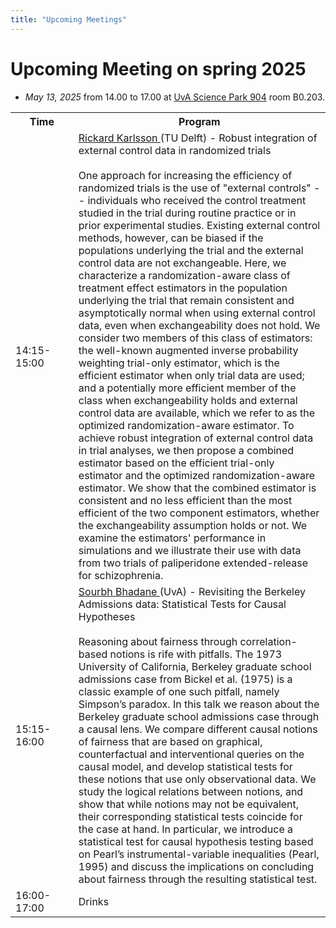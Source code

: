 ```yaml
---
title: "Upcoming Meetings"
---
```


# Upcoming Meeting on spring 2025 

* *May 13, 2025* from 14.00 to 17.00 at [UvA Science Park 904](https://www.uva.nl/en/shared-content/locaties/en/sciencepark/science-park.html) room B0.203.

<div style="width: 100%; font-size: smaller; text-align: center; margin-bottom: 8px; margin-top: 8px;">
</div>

<table class="schedule">
    <tr>
        <th style="width:20%">Time</th>
        <th>Program</th>
    </tr>
    <tr class="talk">
        <td>14:15-15:00</td>
        <td> <a href="https://rickardkarlsson.com/"> Rickard Karlsson </a> (TU Delft) - Robust integration of external control data in randomized trials
        <br>
        <br>
        One approach for increasing the efficiency of randomized trials is the use of "external controls" -- individuals who received the control treatment studied in the trial during routine practice or in prior experimental studies. Existing external control methods, however, can be biased if the populations underlying the trial and the external control data are not exchangeable. Here, we characterize a randomization-aware class of treatment effect estimators in the population underlying the trial that remain consistent and asymptotically normal when using external control data, even when exchangeability does not hold. We consider two members of this class of estimators: the well-known augmented inverse probability weighting trial-only estimator, which is the efficient estimator when only trial data are used; and a potentially more efficient member of the class when exchangeability holds and external control data are available, which we refer to as the optimized randomization-aware estimator. To achieve robust integration of external control data in trial analyses, we then propose a combined estimator based on the efficient trial-only estimator and the optimized randomization-aware estimator. We show that the combined estimator is consistent and no less efficient than the most efficient of the two component estimators, whether the exchangeability assumption holds or not. We examine the estimators' performance in simulations and we illustrate their use with data from two trials of paliperidone extended-release for schizophrenia.
        </td>
    </tr>
    <tr class="talk">
        <td>15:15-16:00</td>
        <td> <a href="http://sourbhbh.github.io/"> Sourbh Bhadane </a> (UvA) - Revisiting the Berkeley Admissions data: Statistical Tests for Causal Hypotheses
        <br>
        <br>
        Reasoning about fairness through correlation-based notions is rife with pitfalls. The 1973 University of California, Berkeley graduate school admissions case from Bickel et al. (1975) is a classic example of one such pitfall, namely Simpson’s paradox. In this talk we reason about the Berkeley graduate school admissions case through a causal lens. We compare different causal notions of fairness that are based on graphical, counterfactual and interventional queries on the causal model, and develop statistical tests for these notions that use only observational data. We study the logical relations between notions, and show that while notions may not be equivalent, their corresponding statistical tests coincide for the case at hand. In particular, we introduce a statistical test for causal hypothesis testing based on Pearl’s instrumental-variable inequalities (Pearl, 1995) and discuss the implications on concluding about fairness through the resulting statistical test.
        </td>
    </tr>
    <tr class="drinks">
        <td>16:00-17:00</td>
        <td>Drinks</td>
    </tr>
</table>